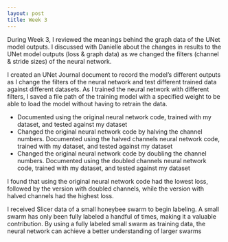 ```yaml
---
layout: post
title: Week 3
---
```


During Week 3, I reviewed the meanings behind the graph data of the UNet model outputs. I discussed with Danielle about the changes in results to the UNet model outputs (loss & graph data) as we changed the filters (channel & stride sizes) of the neural network. 

I created an UNet Journal document to record the model’s different outputs as I change the filters of the neural network and test different trained data against different datasets. As I trained the neural network with different filters, I saved a file path of the training model with a specified weight to be able to load the model without having to retrain the data.
- Documented using the original neural network code, trained with my dataset, and tested against my dataset
- Changed the original neural network code by halving the channel numbers. Documented using the halved channels neural network code, trained with my dataset, and tested against my dataset
- Changed the original neural network code by doubling the channel numbers. Documented using the doubled channels neural network code, trained with my dataset, and tested against my dataset

I found that using the original neural network code had the lowest loss, followed by the version with doubled channels, while the version with halved channels had the highest loss.

I received Slicer data of a small honeybee swarm to begin labeling. A small swarm has only been fully labeled a handful of times, making it a valuable contribution. By using a fully labeled small swarm as training data, the neural network can achieve a better understanding of larger swarms
